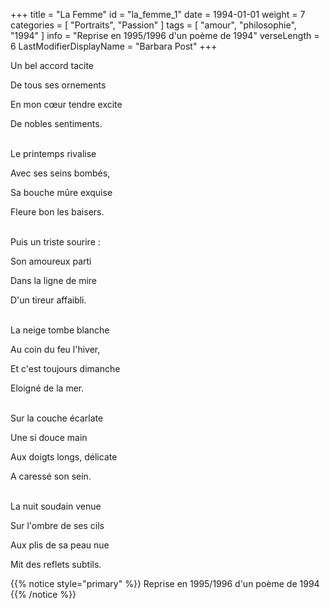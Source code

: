 +++
title = "La Femme"
id = "la_femme_1"
date = 1994-01-01
weight = 7
categories = [ "Portraits", "Passion" ]
tags = [ "amour", "philosophie", "1994" ]
info = "Reprise en 1995/1996 d'un poème de 1994"
verseLength = 6
LastModifierDisplayName = "Barbara Post"
+++

Un bel accord tacite

De tous ses ornements

En mon cœur tendre excite

De nobles sentiments.

 \
Le printemps rivalise

Avec ses seins bombés,

Sa bouche mûre exquise

Fleure bon les baisers.

 \
Puis un triste sourire :

Son amoureux parti

Dans la ligne de mire

D'un tireur affaibli.

 \
La neige tombe blanche

Au coin du feu l'hiver,

Et c'est toujours dimanche

Eloigné de la mer.

 \
Sur la couche écarlate

Une si douce main

Aux doigts longs, délicate

A caressé son sein.

 \
La nuit soudain venue

Sur l'ombre de ses cils

Aux plis de sa peau nue

Mit des reflets subtils.

{{% notice style="primary" %}}
Reprise en 1995/1996 d'un poème de 1994
{{% /notice %}}
